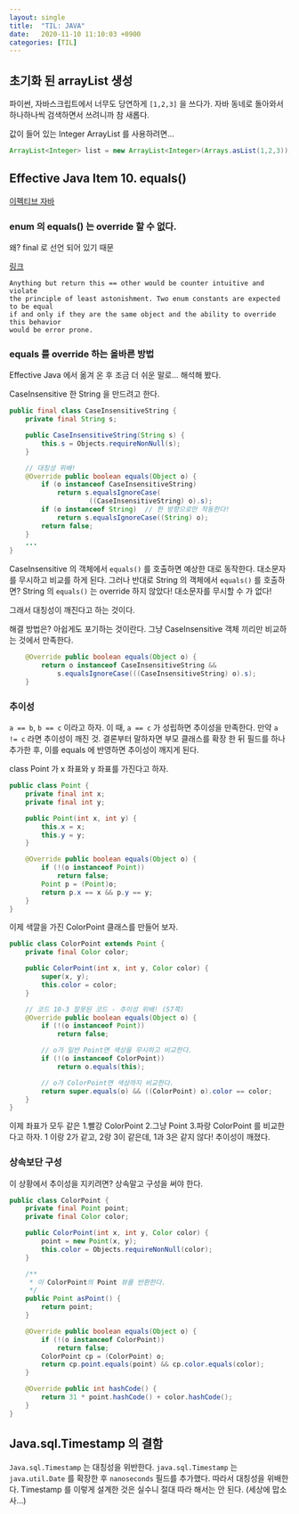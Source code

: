 ```yaml
---
layout: single
title:  "TIL: JAVA"
date:   2020-11-10 11:10:03 +0900
categories: [TIL]
--- 
```


## 초기화 된 arrayList 생성
파이썬, 자바스크립트에서 너무도 당연하게 `[1,2,3]` 을 쓰다가.
자바 동네로 돌아와서 하나하나씩 검색하면서 쓰려니까 참 새롭다.

값이 들어 있는 Integer ArrayList 를 사용하려면...
```java
ArrayList<Integer> list = new ArrayList<Integer>(Arrays.asList(1,2,3));
```

## Effective Java Item 10. equals()

<a target="_blank" href="https://github.com/WegraLee/effective-java-3e-source-code">이펙티브 자바</a>

### enum 의 equals() 는 override 할 수 없다.
왜? final 로 선언 되어 있기 때문

<a target="_blank" href="https://stackoverflow.com/questions/2964704">링크</a>

```
Anything but return this == other would be counter intuitive and violate 
the principle of least astonishment. Two enum constants are expected to be equal 
if and only if they are the same object and the ability to override this behavior 
would be error prone.
```

### equals 를 override 하는 올바른 방법
Effective Java 에서 옮겨 온 후 조금 더 쉬운 말로... 해석해 봤다.

CaseInsensitive 한 String 을 만드려고 한다.
```java
public final class CaseInsensitiveString {
    private final String s;

    public CaseInsensitiveString(String s) {
        this.s = Objects.requireNonNull(s);
    }

    // 대칭성 위배!
    @Override public boolean equals(Object o) {
        if (o instanceof CaseInsensitiveString)
            return s.equalsIgnoreCase(
                    ((CaseInsensitiveString) o).s);
        if (o instanceof String)  // 한 방향으로만 작동한다!
            return s.equalsIgnoreCase((String) o);
        return false;
    }
    ...
}
```
CaseInsensitive 의 객체에서 `equals()` 를 호출하면 예상한 대로 동작한다. 대소문자를 무시하고 비교를 하게 된다.
그러나 반대로 String 의 객체에서 `equals()` 를 호출하면? String 의 `equals()` 는 override 하지 않았다! 대소문자를 
무시할 수 가 없다!

그래서 대칭성이 깨진다고 하는 것이다.

해결 방법은? 아쉽게도 포기하는 것이란다. 그냥 CaseInsensitive 객체 끼리만 비교하는 것에서 만족한다.
```java
    @Override public boolean equals(Object o) {
        return o instanceof CaseInsensitiveString && 
            s.equalsIgnoreCase(((CaseInsensitiveString) o).s);
    }
```

### 추이성
`a == b`, `b == c` 이라고 하자. 이 때, `a == c` 가 성립하면 추이성을 만족한다. 만약 `a != c` 라면 추이성이 깨진 것.
결론부터 말하자면 부모 클래스를 확장 한 뒤 필드를 하나 추가한 후, 이를 equals 에 반영하면 추이성이 깨지게 된다.

class Point 가 x 좌표와 y 좌표를 가진다고 하자.
```java
public class Point {
    private final int x;
    private final int y;

    public Point(int x, int y) {
        this.x = x;
        this.y = y;
    }

    @Override public boolean equals(Object o) {
        if (!(o instanceof Point))
            return false;
        Point p = (Point)o;
        return p.x == x && p.y == y;
    }
}
```

이제 색깔을 가진 ColorPoint 클래스를 만들어 보자.
```java
public class ColorPoint extends Point {
    private final Color color;

    public ColorPoint(int x, int y, Color color) {
        super(x, y);
        this.color = color;
    }

    // 코드 10-3 잘못된 코드 - 추이성 위배! (57쪽)
    @Override public boolean equals(Object o) {
        if (!(o instanceof Point))
            return false;

        // o가 일반 Point면 색상을 무시하고 비교한다.
        if (!(o instanceof ColorPoint))
            return o.equals(this);

        // o가 ColorPoint면 색상까지 비교한다.
        return super.equals(o) && ((ColorPoint) o).color == color;
    }
}
```

이제 좌표가 모두 같은 1.빨강 ColorPoint 2.그냥 Point 3.파랑 ColorPoint 를 비교한다고 하자.
1 이랑 2가 같고, 2랑 3이 같은데, 1과 3은 같지 않다! 추이성이 깨졌다.


### 상속보단 구성
이 상황에서 추이성을 지키려면? 상속말고 구성을 써야 한다.
```java
public class ColorPoint {
    private final Point point;
    private final Color color;

    public ColorPoint(int x, int y, Color color) {
        point = new Point(x, y);
        this.color = Objects.requireNonNull(color);
    }

    /**
     * 이 ColorPoint의 Point 뷰를 반환한다.
     */
    public Point asPoint() {
        return point;
    }

    @Override public boolean equals(Object o) {
        if (!(o instanceof ColorPoint))
            return false;
        ColorPoint cp = (ColorPoint) o;
        return cp.point.equals(point) && cp.color.equals(color);
    }

    @Override public int hashCode() {
        return 31 * point.hashCode() + color.hashCode();
    }
}
```


## Java.sql.Timestamp 의 결함

`Java.sql.Timestamp` 는 대칭성을 위반한다.
`java.sql.Timestamp` 는 `java.util.Date` 를 확장한 후 `nanoseconds` 필드를 추가했다. 따라서 대칭성을 위배한다.
Timestamp 를 이렇게 설계한 것은 실수니 절대 따라 해서는 안 된다.
(세상에 맙소사...)












